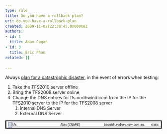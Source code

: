 ```yaml
---
type: rule
title: Do you have a rollback plan?
uri: do-you-have-a-rollback-plan
created: 2009-11-02T22:38:45.0000000Z
authors:
- id: 1
  title: Adam Cogan
- id: 3
  title: Eric Phan
related: []

---
```


Always [plan for a catastrophic disaster](http://www.ssw.com.au/SSW/Standards/Rules/RulesToBetterNetworks.aspx#assumeCatastrophic), in the event of errors when testing:

1. Take the TFS2010 server offline
2. Bring the TFS2008 server online
3. Change the DNS entries for tfs.northwind.com from the IP for the TFS2010 server to the IP for the TFS2008 server
    1. Internal DNS Server
    2. External DNS Server



![DNS Pointer for TFS can be easily changed](TFSDNS.png)
